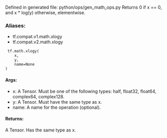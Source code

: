 Defined in generated file: python/ops/gen_math_ops.py
Returns 0 if x == 0, and x * log(y) otherwise, elementwise.
### Aliases:
- tf.compat.v1.math.xlogy
- tf.compat.v2.math.xlogy

```
 tf.math.xlogy(
    x,
    y,
    name=None
)
```
#### Args:
- x: A Tensor. Must be one of the following types: half, float32, float64, complex64, complex128.
- y: A Tensor. Must have the same type as x.
- name: A name for the operation (optional).
#### Returns:
A Tensor. Has the same type as x.
